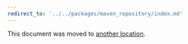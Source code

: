 ```yaml
---
redirect_to: '../../packages/maven_repository/index.md'
---
```


This document was moved to [another location](../../packages/maven_repository/index.md).

<!-- This redirect file can be deleted February 1, 2021, or later. -->
<!-- Before deletion, see: https://docs.gitlab.com/ee/development/documentation/#move-or-rename-a-page -->
